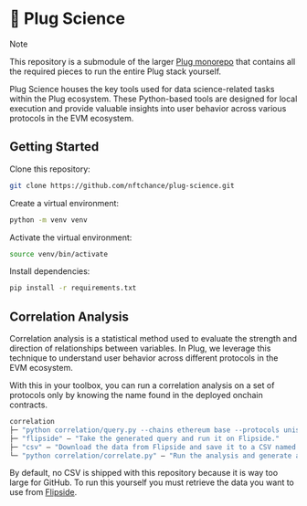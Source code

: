 # 🔌 Plug Science

> [!NOTE]
> This repository is a submodule of the larger [Plug monorepo](https://github.com/nftchance/plug) that contains all the required pieces to run the entire Plug stack yourself.

Plug Science houses the key tools used for data science-related tasks within the Plug ecosystem. These Python-based tools are designed for local execution and provide valuable insights into user behavior across various protocols in the EVM ecosystem.

## Getting Started

Clone this repository:

```bash
git clone https://github.com/nftchance/plug-science.git
```

Create a virtual environment:

```bash
python -m venv venv
```

Activate the virtual environment:

```bash
source venv/bin/activate
```

Install dependencies:

```bash
pip install -r requirements.txt
```

## Correlation Analysis

Correlation analysis is a statistical method used to evaluate the strength and direction of relationships between variables. In Plug, we leverage this technique to understand user behavior across different protocols in the EVM ecosystem.

With this in your toolbox, you can run a correlation analysis on a set of protocols only by knowing the name found in the deployed onchain contracts.

```ml
correlation
├─ "python correlation/query.py --chains ethereum base --protocols uniswap aave --protocols aero" — "Generate SQL query for correlation analysis"
├─ "flipside" — "Take the generated query and run it on Flipside."
├─ "csv" — "Download the data from Flipside and save it to a CSV named 'actions' in the correlation directory."
└─ "python correlation/correlate.py" — "Run the analysis and generate a correlation matrix."
```

By default, no CSV is shipped with this repository because it is way too large for GitHub. To run this yourself you must retrieve the data you want to use from [Flipside](https://flipsidecrypto.xyz/).
